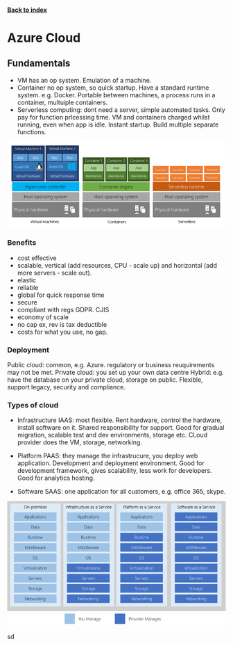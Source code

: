 <LINK href="jb1.css" rel="stylesheet" type="text/css">

#### [Back to index](index.html)

# Azure Cloud

## Fundamentals

- VM has an op system. Emulation of a machine.
- Container no op system, so quick startup. Have a standard runtime system. e.g. Docker. Portable between machines, a process runs in a container, multuiple containers. 
- Serverless computing: dont need a server, simple automated tasks. Only pay for function prlcessing time. VM and containers charged whilst running, even when app is idle. Instant startup. Build multiple separate functions.

![](jbnotes_images/2020-02-26-10-41-30.png)

### Benefits

- cost effective
- scalable, vertical (add resources, CPU - scale up) and horizontal (add more servers - scale out).
- elastic
- reliable
- global for quick response time
- secure
- compliant with regs GDPR. CJIS
- economy of scale
- no cap ex, rev is tax deductible
- costs for what you use, no gap.

### Deployment

Public cloud: common, e.g. Azure. regulatory or business reuquirements may not be met. 
Private cloud: you set up your own data centre
Hybrid: e.g. have the database on your private cloud, storage on public. Flexible, support legacy, security and compliance.

### Types of cloud

- Infrastructure IAAS: most flexible. Rent hardware, control the hardware, install software on it. Shared responsibility for support. Good for gradual migration, scalable test and dev environments, storage etc. CLoud provider does the VM, storage, networking.

- Platform PAAS: they manage the infrastrucure, you deploy web application. Development and deployment environment. Good for development framework, gives scalability, less work for developers. Good for analytics hosting.

- Software SAAS: one application for all customers, e.g. office 365, skype.

![](jbnotes_images/2020-02-26-14-28-10.png)


sd














